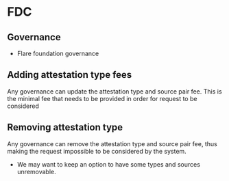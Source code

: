 # FDC

## Governance

- Flare foundation governance

## Adding attestation type fees

Any governance can update the attestation type and source pair fee. This is the minimal fee that needs to be provided in order for request to be considered

## Removing attestation type

Any governance can remove the attestation type and source pair fee, thus making the request impossible to be considered by the system. 
- We may want to keep an option to have some types and sources unremovable. 
